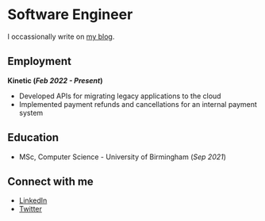 # Software Engineer

I occassionally write on [my blog](https://www.thecodingpalace.com).

## Employment

**Kinetic (_Feb 2022 - Present_)**

- Developed APIs for migrating legacy applications to the cloud
- Implemented payment refunds and cancellations for an internal payment system

## Education
- MSc, Computer Science - University of Birmingham (_Sep 2021_)

## Connect with me
- [LinkedIn](https://www.linkedin.com/in/magarpratik)
- [Twitter](https://x.com/magarpratik_)
